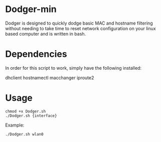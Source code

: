 # Dodger-min

Dodger is designed to quickly dodge basic MAC and hostname filtering without needing to take time to reset network configuration on your linux based computer and is written in bash.

# Dependencies

In order for this script to work, simply have the following installed:

dhclient
hostnamectl
macchanger 
iproute2

# Usage
```
chmod +x Dodger.sh
./Dodger.sh {interface}
```
Example:
```
./Dodger.sh wlan0
```
